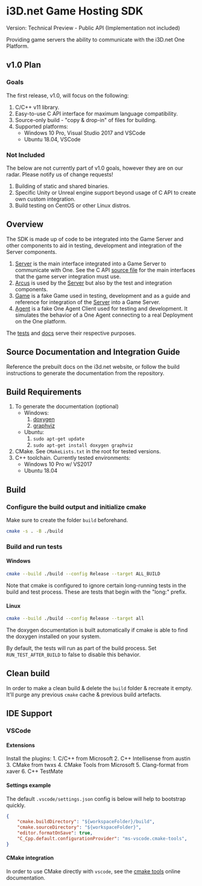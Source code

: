# i3D.net Game Hosting SDK

Version: Technical Preview - Public API (Implementation not included)

Providing game servers the ability to communicate with the i3D.net One Platform.

## v1.0 Plan

### Goals

The first release, v1.0, will focus on the following:

1. C/C++ v11 library.
2. Easy-to-use C API interface for maximum language compatibility.
3. Source-only build - "copy & drop-in" of files for building.
4. Supported platforms:
    - Windows 10 Pro, Visual Studio 2017 and VSCode
    - Ubuntu 18.04, VSCode

### Not Included

The below are not currently part of v1.0 goals, however they are on our radar. Please notify us of change requests!

1. Building of static and shared binaries.
2. Specific Unity or Unreal engine support beyond usage of C API to create own custom integration.
3. Build testing on CentOS or other Linux distros.

## Overview

The SDK is made up of code to be integrated into the Game Server and other components to aid in testing, development and integration of the Server components.

1. [Server](one/server/readme.md) is the main interface integrated into a Game Server to communicate with One. See the C API [source file](one/server/c_api.h) for the main interfaces that the game server integration must use.
2. [Arcus](one/arcus/readme.md) is used by the [Server](one/server/readme.md) but also by the test and integration components.
3. [Game](one/game/readme.md) is a fake Game used in testing, development and as a guide and reference for integration of the [Server](one/server/readme.md) into a Game Server.
4. [Agent](one/agent/readme.md) is a fake One Agent Client used for testing and development. It simulates the behavior of a One Agent connecting to a real Deployment on the One platform.

The [tests](one/tests/readme.md) and [docs](one/docs/readme.md) serve their respective purposes.

## Source Documentation and Integration Guide

Reference the prebuilt docs on the i3d.net website, or follow the build instructions to generate the documentation from the repository.

## Build Requirements

1. To generate the documentation (optional)
    - Windows:
        1. [doxygen](https://www.doxygen.nl/manual/install.html#install_bin_windows)
        2. [graphviz](https://graphviz.org/download/)
    - Ubuntu:
        1. `sudo apt-get update`
        2. `sudo apt-get install doxygen graphviz`
2. CMake. See `CMakeLists.txt` in the root for tested versions.
3. C++ toolchain. Currently tested environments:
    - Windows 10 Pro w/ VS2017
    - Ubuntu 18.04

## Build

### Configure the build output and initialize cmake

Make sure to create the folder `build` beforehand.

```bash
cmake -s . -B ./build
```

### Build and run tests

#### Windows

```bash
cmake --build ./build --config Release --target ALL_BUILD
```

Note that cmake is configured to ignore certain long-running tests in the build
and test process. These are tests that begin with the "long:" prefix.

#### Linux

```bash
cmake --build ./build --config Release --target all
```

The doxygen documentation is built automatically if cmake is able to find the doxygen installed on your system.

By default, the tests will run as part of the build process. Set `RUN_TEST_AFTER_BUILD` to false to disable this behavior.

## Clean build

In order to make a clean build & delete the `build` folder & recreate it empty. It'll purge any previous `cmake` cache & previous build artefacts.

## IDE Support

### VSCode

#### Extensions

Install the plugins:
    1. C/C++ from Microsoft
    2. C++ Intellisense from austin
    3. CMake from twxs
    4. CMake Tools from Microsoft
    5. Clang-format from xaver
    6. C++ TestMate

#### Settings example

The default `.vscode/settings.json` config is below will help to bootstrap quickly.

```json
{
    "cmake.buildDirectory": "${workspaceFolder}/build",
    "cmake.sourceDirectory": "${workspaceFolder}",
    "editor.formatOnSave": true,
    "C_Cpp.default.configurationProvider": "ms-vscode.cmake-tools",
}
```

#### CMake integration

In order to use CMake directly with `vscode`, see the [cmake tools](https://vector-of-bool.github.io/docs/vscode-cmake-tools/getting_started.html#cmake-tools-quick-start) online documentation.
